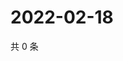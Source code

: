 # 2022-02-18

共 0 条

<!-- BEGIN WEIBO -->
<!-- 最后更新时间 Fri Feb 18 2022 09:59:09 GMT+0800 (China Standard Time) -->

<!-- END WEIBO -->
